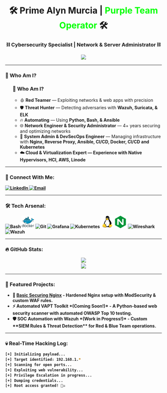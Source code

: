 <h1 align="center">🛠️ Prime Alyn Murcia | <span style="color:#00ff00;">Purple Team Operator</span> 🛠️</h1>
<h3 align="center">⛓️ Cybersecurity Specialist | Network & Server Administrator ⛓️</h3>

<p align="center">
  <img src="https://readme-typing-svg.herokuapp.com?font=Fira+Code&size=22&pause=1000&color=00FF00&center=true&vCenter=true&width=700&lines=Red+Team+Operator+%E2%9C%94;Web+Application+Exploiter+%E2%9C%94;Cyber+Threat+Hunter+%E2%9C%94;Kubernetes+Security+%E2%9C%94;Network+Intrusion+Expert+%E2%9C%94">
</p>

---

<h3 align="left">👾 Who Am I?</h3>
<ul>
<h3 align="left">👾 Who Am I?</h3> <ul> <li>🩸 <b>Red Teamer</b> — Exploiting networks & web apps with precision</li> <li>🛡️ <b>Threat Hunter</b> — Detecting adversaries with <b>Wazuh, Suricata, & ELK</b></li> <li>🔥 <b>Automating</b> — Using <b>Python, Bash, & Ansible</b></li> <li>🌐 <b>Network Engineer & Security Administrator</b> — 4+ years securing and optimizing networks</li> <li>🔧 <b>System Admin & DevSecOps Engineer</b> — Managing infrastructure with <b>Nginx, <b>Reverse Proxy, <b>Ansible, CI/CD, <b>Docker, CI/CD and Kubernetes</b></li> <li>☁️ <b>Cloud & Virtualization Expert</b> — Experience with <b>Native Hypervisors, HCI, AWS, Linode</b></li> </ul>
</ul>

---

<h3 align="left">🔗 Connect With Me:</h3>
<p align="left">
  <a href="https://www.linkedin.com/in/prime-alyn-murcia" target="_blank">
    <img src="https://img.shields.io/badge/LinkedIn-%230077B5.svg?style=for-the-badge&logo=linkedin&logoColor=white" alt="LinkedIn"/>
  </a>
  <a href="mailto:murciaprime27@gmail.com" target="_blank">
    <img src="https://img.shields.io/badge/Email-%23D14836.svg?style=for-the-badge&logo=gmail&logoColor=white" alt="Email"/>
  </a>


---

<h3 align="left">🛠️ Tech Arsenal:</h3>
<p align="left">
  <img src="https://www.vectorlogo.zone/logos/gnu_bash/gnu_bash-icon.svg" alt="Bash" width="40" height="40"/>
  <img src="https://raw.githubusercontent.com/devicons/devicon/master/icons/docker/docker-original-wordmark.svg" alt="Docker" width="40" height="40"/>
  <img src="https://www.vectorlogo.zone/logos/git-scm/git-scm-icon.svg" alt="Git" width="40" height="40"/>
  <img src="https://www.vectorlogo.zone/logos/grafana/grafana-icon.svg" alt="Grafana" width="40" height="40"/>
  <img src="https://www.vectorlogo.zone/logos/kubernetes/kubernetes-icon.svg" alt="Kubernetes" width="40" height="40"/>
  <img src="https://raw.githubusercontent.com/devicons/devicon/master/icons/linux/linux-original.svg" alt="Linux" width="40" height="40"/>
  <img src="https://raw.githubusercontent.com/devicons/devicon/master/icons/nginx/nginx-original.svg" alt="Nginx" width="40" height="40"/>
  <img src="https://www.vectorlogo.zone/logos/wireshark/wireshark-icon.svg" alt="Wireshark" width="40" height="40"/>
  <img src="https://www.vectorlogo.zone/logos/wazuh/wazuh-icon.svg" alt="Wazuh" width="40" height="40"/>
</p>

---

<h3 align="left">🔥 GitHub Stats:</h3>
<p align="center">
  <img src="https://github-readme-streak-stats.herokuapp.com/?user=PrimeMurcia&theme=matrix&hide_border=true" />
  <br>
  <img src="https://github-readme-stats.vercel.app/api/top-langs/?username=PrimeMurcia&layout=compact&theme=radical&hide_border=true">
</p>

---

<h3 align="left">🔬 Featured Projects:</h3>
<ul>
  <li>🚀 <b><a href="https://github.com/PrimeMurcia/Basic-securing-NGINX">Basic Securing Nginx</a></b> - Hardened Nginx setup with ModSecurity & custom WAF rules.</li>
  <li>⚡ <b>Automated VAPT Toolkit</b> *(Coming Soon!)* - A Python-based web security scanner with automated OWASP Top 10 testing.</li>
  <li>🛡️ <b>SOC Automation with Wazuh</b> *(Work in Progress!)* - Custom **SIEM Rules & Threat Detection** for Red & Blue Team operations.</li>
</ul>

---

<h3 align="left">💀 Real-Time Hacking Log:</h3>

```bash
[+] Initializing payload...
[+] Target identified: 192.168.1.*
[+] Scanning for open ports...
[+] Exploiting web vulnerability...
[+] Privilege Escalation in progress...
[+] Dumping credentials...
[+] Root access granted! 🏴‍☠️

